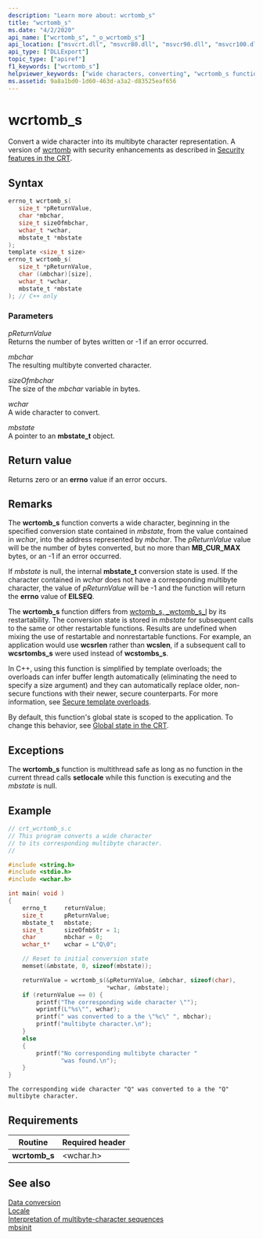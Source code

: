 ```yaml
---
description: "Learn more about: wcrtomb_s"
title: "wcrtomb_s"
ms.date: "4/2/2020"
api_name: ["wcrtomb_s", "_o_wcrtomb_s"]
api_location: ["msvcrt.dll", "msvcr80.dll", "msvcr90.dll", "msvcr100.dll", "msvcr100_clr0400.dll", "msvcr110.dll", "msvcr110_clr0400.dll", "msvcr120.dll", "msvcr120_clr0400.dll", "ucrtbase.dll", "api-ms-win-crt-convert-l1-1-0.dll", "api-ms-win-crt-private-l1-1-0.dll"]
api_type: ["DLLExport"]
topic_type: ["apiref"]
f1_keywords: ["wcrtomb_s"]
helpviewer_keywords: ["wide characters, converting", "wcrtomb_s function", "multibyte characters", "characters, converting"]
ms.assetid: 9a8a1bd0-1d60-463d-a3a2-d83525eaf656
---
```

# wcrtomb_s

Convert a wide character into its multibyte character representation. A version of [wcrtomb](wcrtomb.md) with security enhancements as described in [Security features in the CRT](../security-features-in-the-crt.md).

## Syntax

```C
errno_t wcrtomb_s(
   size_t *pReturnValue,
   char *mbchar,
   size_t sizeOfmbchar,
   wchar_t *wchar,
   mbstate_t *mbstate
);
template <size_t size>
errno_t wcrtomb_s(
   size_t *pReturnValue,
   char (&mbchar)[size],
   wchar_t *wchar,
   mbstate_t *mbstate
); // C++ only
```

### Parameters

*pReturnValue*<br/>
Returns the number of bytes written or -1 if an error occurred.

*mbchar*<br/>
The resulting multibyte converted character.

*sizeOfmbchar*<br/>
The size of the *mbchar* variable in bytes.

*wchar*<br/>
A wide character to convert.

*mbstate*<br/>
A pointer to an **mbstate_t** object.

## Return value

Returns zero or an **errno** value if an error occurs.

## Remarks

The **wcrtomb_s** function converts a wide character, beginning in the specified conversion state contained in *mbstate*, from the value contained in *wchar*, into the address represented by *mbchar*. The *pReturnValue* value will be the number of bytes converted, but no more than **MB_CUR_MAX** bytes, or an -1 if an error occurred.

If *mbstate* is null, the internal **mbstate_t** conversion state is used. If the character contained in *wchar* does not have a corresponding multibyte character, the value of *pReturnValue* will be -1 and the function will return the **errno** value of **EILSEQ**.

The **wcrtomb_s** function differs from [wctomb_s, _wctomb_s_l](wctomb-s-wctomb-s-l.md) by its restartability. The conversion state is stored in *mbstate* for subsequent calls to the same or other restartable functions. Results are undefined when mixing the use of restartable and nonrestartable functions. For example, an application would use **wcsrlen** rather than **wcslen**, if a subsequent call to **wcsrtombs_s** were used instead of **wcstombs_s**.

In C++, using this function is simplified by template overloads; the overloads can infer buffer length automatically (eliminating the need to specify a size argument) and they can automatically replace older, non-secure functions with their newer, secure counterparts. For more information, see [Secure template overloads](../secure-template-overloads.md).

By default, this function's global state is scoped to the application. To change this behavior, see [Global state in the CRT](../global-state.md).

## Exceptions

The **wcrtomb_s** function is multithread safe as long as no function in the current thread calls **setlocale** while this function is executing and the *mbstate* is null.

## Example

```C
// crt_wcrtomb_s.c
// This program converts a wide character
// to its corresponding multibyte character.
//

#include <string.h>
#include <stdio.h>
#include <wchar.h>

int main( void )
{
    errno_t     returnValue;
    size_t      pReturnValue;
    mbstate_t   mbstate;
    size_t      sizeOfmbStr = 1;
    char        mbchar = 0;
    wchar_t*    wchar = L"Q\0";

    // Reset to initial conversion state
    memset(&mbstate, 0, sizeof(mbstate));

    returnValue = wcrtomb_s(&pReturnValue, &mbchar, sizeof(char),
                            *wchar, &mbstate);
    if (returnValue == 0) {
        printf("The corresponding wide character \"");
        wprintf(L"%s\"", wchar);
        printf(" was converted to a the \"%c\" ", mbchar);
        printf("multibyte character.\n");
    }
    else
    {
        printf("No corresponding multibyte character "
               "was found.\n");
    }
}
```

```Output
The corresponding wide character "Q" was converted to a the "Q" multibyte character.
```

## Requirements

|Routine|Required header|
|-------------|---------------------|
|**wcrtomb_s**|\<wchar.h>|

## See also

[Data conversion](../data-conversion.md)\
[Locale](../locale.md)\
[Interpretation of multibyte-character sequences](../interpretation-of-multibyte-character-sequences.md)\
[mbsinit](mbsinit.md)
